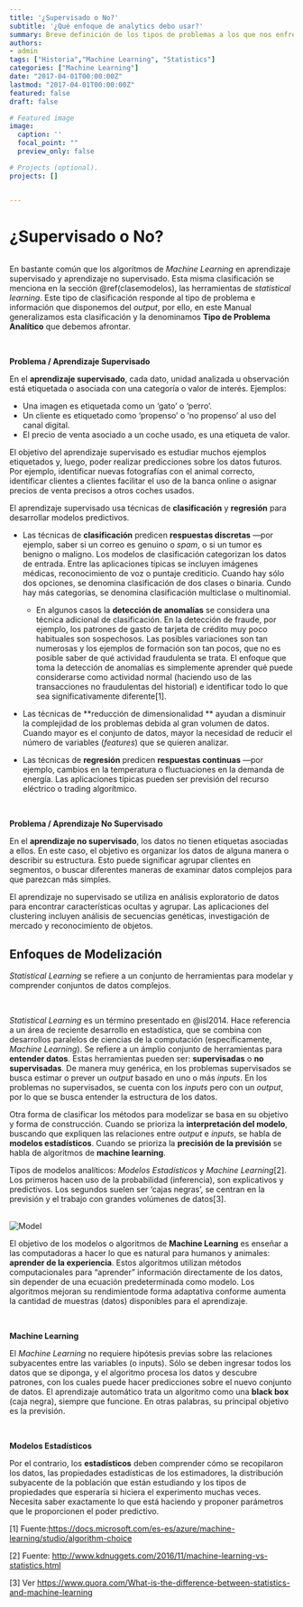 ```yaml
---
title: '¿Supervisado o No?'
subtitle: '¿Qué enfoque de analytics debo usar?'
summary: Breve definición de los tipos de problemas a los que nos enfrentamos y los enfoques que se aplican en cada caso.
authors:
- admin
tags: ["Historia","Machine Learning", "Statistics"]
categories: ["Machine Learning"]
date: "2017-04-01T00:00:00Z"
lastmod: "2017-04-01T00:00:00Z"
featured: false
draft: false

# Featured image
image:
  caption: ''
  focal_point: ""
  preview_only: false

# Projects (optional).
projects: []


---
```


# ¿Supervisado o No?


<img src='/post/post002/mlalgorithms01.png' alt="" style="float:width:90%;">



En bastante común que los algoritmos de *Machine Learning* en
aprendizaje supervisado y aprendizaje no supervisado. Esta misma
clasificación se menciona en la sección @ref(clasemodelos), las
herramientas de *statistical learning*. Este tipo de clasificación
responde al tipo de problema e información que disponemos del *output*,
por ello, en este Manual generalizamos esta clasificación y la
denominamos **Tipo de Problema Analítico** que debemos afrontar.

<br>

**Problema / Aprendizaje Supervisado**

En el **aprendizaje supervisado**, cada dato, unidad analizada u
observación está etiquetada o asociada con una categoría o valor de
interés. Ejemplos:

-   Una imagen es etiquetada como un ‘gato’ o ‘perro’.
-   Un cliente es etiquetado como ‘propenso’ o ‘no propenso’ al uso del
    canal digital.
-   El precio de venta asociado a un coche usado, es una etiqueta de
    valor.

El objetivo del aprendizaje supervisado es estudiar muchos ejemplos
etiquetados y, luego, poder realizar predicciones sobre los datos
futuros. Por ejemplo, identificar nuevas fotografías con el animal
correcto, identificar clientes a clientes facilitar el uso de la banca
online o asignar precios de venta precisos a otros coches usados.

El aprendizaje supervisado usa técnicas de **clasificación** y
**regresión** para desarrollar modelos predictivos.

-   Las técnicas de **clasificación** predicen **respuestas discretas**
    —por ejemplo, saber si un correo es genuino o *spam*, o si un tumor
    es benigno o maligno. Los modelos de clasificación categorizan los
    datos de entrada. Entre las aplicaciones típicas se incluyen
    imágenes médicas, reconocimiento de voz o puntaje crediticio. Cuando
    hay sólo dos opciones, se denomina clasificación de dos clases o
    binaria. Cundo hay más categorías, se denomina clasificación
    multiclase o multinomial.

    -   En algunos casos la **detección de anomalías** se considera una
        técnica adicional de clasificación. En la detección de fraude,
        por ejemplo, los patrones de gasto de tarjeta de crédito muy
        poco habituales son sospechosos. Las posibles variaciones son
        tan numerosas y los ejemplos de formación son tan pocos, que no
        es posible saber de qué actividad fraudulenta se trata. El
        enfoque que toma la detección de anomalías es simplemente
        aprender qué puede considerarse como actividad normal (haciendo
        uso de las transacciones no fraudulentas del historial) e
        identificar todo lo que sea significativamente diferente[1].

-   Las técnicas de **reducción de dimensionalidad ** ayudan a disminuir
    la complejidad de los problemas debida al gran volumen de datos.
    Cuando mayor es el conjunto de datos, mayor la necesidad de reducir
    el número de variables (*features*) que se quieren analizar.

-   Las técnicas de **regresión** predicen **respuestas continuas** —por
    ejemplo, cambios en la temperatura o fluctuaciones en la demanda de
    energía. Las aplicaciones típicas pueden ser previsión del recurso
    eléctrico o trading algorítmico.

<br>

**Problema / Aprendizaje No Supervisado**

En el **aprendizaje no supervisado**, los datos no tienen etiquetas
asociadas a ellos. En este caso, el objetivo es organizar los datos de
alguna manera o describir su estructura. Esto puede significar agrupar
clientes en segmentos, o buscar diferentes maneras de examinar datos
complejos para que parezcan más simples.

El aprendizaje no supervisado se utiliza en análisis exploratorio de
datos para encontrar características ocultas y agrupar. Las aplicaciones
del clustering incluyen análisis de secuencias genéticas, investigación
de mercado y reconocimiento de objetos.


Enfoques de Modelización
------------------------

*Statistical Learning* se refiere a un conjunto de herramientas para
modelar y comprender conjuntos de datos complejos.

<br>

*Statistical Learning* es un término presentado en @isl2014. Hace
referencia a un área de reciente desarrollo en estadística, que se
combina con desarrollos paralelos de ciencias de la computación
(específicamente, *Machine Learning*). Se refiere a un ámplio conjunto
de herramientas para **entender datos**. Estas herramientas pueden ser:
**supervisadas** o **no supervisadas**. De manera muy genérica, en los
problemas supervisados se busca estimar o prever un *output* basado en
uno o más *inputs*. En los problemas no supervisados, se cuenta con los
*inputs* pero con un *output*, por lo que se busca entender la
estructura de los datos.

Otra forma de clasificar los métodos para modelizar se basa en su
objetivo y forma de construcción. Cuando se prioriza la **interpretación
del modelo**, buscando que expliquen las relaciones entre *output* e
*inputs*, se habla de **modelos estadísticos**. Cuando se prioriza la
**precisión de la previsión** se habla de algoritmos de **machine
learning**.

Tipos de modelos analíticos: *Modelos Estadísticos* y *Machine
Learning*[2]. Los primeros hacen uso de la probabilidad (inferencia),
son explicativos y predictivos. Los segundos suelen ser ‘cajas negras’,
se centran en la previsión y el trabajo con grandes volúmenes de
datos[3].

<br>

<img src='https://www.edvancer.in/wp-content/uploads/2016/01/ML-vs.-stats1.png' alt="Model" style="float:width:90%;">

<br>

El objetivo de los modelos o algoritmos de **Machine Learning** es
enseñar a las computadoras a hacer lo que es natural para humanos y
animales: **aprender de la experiencia**. Estos algoritmos utilizan
métodos computacionales para “aprender” información directamente de los
datos, sin depender de una ecuación predeterminada como modelo. Los
algoritmos mejoran su rendimientode forma adaptativa conforme aumenta la
cantidad de muestras (datos) disponibles para el aprendizaje.

<br>

**Machine Learning**

El *Machine Learning* no requiere hipótesis previas sobre las relaciones
subyacentes entre las variables (o inputs). Sólo se deben ingresar todos
los datos que se diponga, y el algoritmo procesa los datos y descubre
patrones, con los cuales puede hacer predicciones sobre el nuevo
conjunto de datos. El aprendizaje automático trata un algoritmo como una
**black box** (caja negra), siempre que funcione. En otras palabras, su
principal objetivo es la previsión.

<br>

**Modelos Estadísticos**

Por el contrario, los **estadísticos** deben comprender cómo se
recopilaron los datos, las propiedades estadísticas de los estimadores,
la distribución subyacente de la población que están estudiando y los
tipos de propiedades que esperaría si hiciera el experimento muchas
veces. Necesita saber exactamente lo que está haciendo y proponer
parámetros que le proporcionen el poder predictivo.

[1] Fuente:<a href="https://docs.microsoft.com/es-es/azure/machine-learning/studio/algorithm-choice" class="uri">https://docs.microsoft.com/es-es/azure/machine-learning/studio/algorithm-choice</a>

[2] Fuente:
<a href="http://www.kdnuggets.com/2016/11/machine-learning-vs-statistics.html" class="uri">http://www.kdnuggets.com/2016/11/machine-learning-vs-statistics.html</a>

[3] Ver
<a href="https://www.quora.com/What-is-the-difference-between-statistics-and-machine-learning" class="uri">https://www.quora.com/What-is-the-difference-between-statistics-and-machine-learning</a>
